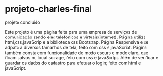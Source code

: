 # projeto-charles-final
projeto concluido

Este projeto é uma página feita para uma empresa de serviços de comunicação sendo eles telefonicos e virtuais(internet).
Página utiliza html,css,javaScrip e a biblioteca css Bootstrap.
Página Responsiva e se adpata a diversos tamanhos de tela, feito com css e javaScript.
Página também consta com funcionalidade de modo escuro e modo claro, que ficam salvos no local sotrage, feito com css e javaScript.
Além de verificar e guardar os dados do cadastro para efetuar o login; feito com html e javaScript.

